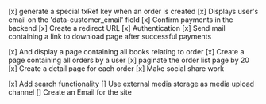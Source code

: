 [x] generate a special txRef key when an order is created
[x] Displays user's email on the 'data-customer_email' field
[x] Confirm payments in the backend
[x] Create a redirect URL
[x] Authentication
[x] Send mail containing a link to download page after successful payments
<!-- [] Require authentication when user clicks on the download url in the email -->
[x] And display a page containing all books relating to order
[x] Create a page containing all orders by a user
[x] paginate the order list page by 20
[x] Create a detail page for each order
[x] Make social share work
<!-- [] Apply discount to total price in cart -->
[x] Add search functionality
[] Use external media storage as media upload channel
[] Create an Email for the site